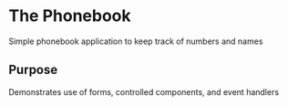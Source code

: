 # The Phonebook
Simple phonebook application to keep track of numbers and names

## Purpose
Demonstrates use of forms, controlled components, and event handlers